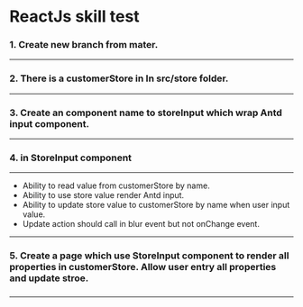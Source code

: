 ReactJs skill test
============

### 1. Create new branch from mater. ###
------------
### 2. There is a customerStore in In src/store folder. ###
------------
### 3. Create an component name to storeInput which wrap Antd input component. ###
------------
### 4. in StoreInput component ###
------------
* Ability to read value from customerStore by name.
* Ability to use store value render Antd input.
* Ability to update store value to customerStore by name when user input value.
* Update action should call in blur event but not onChange event.
------------
### 5.  Create a page which use StoreInput component to render all properties in customerStore. Allow user entry all properties and update stroe.
###
------------







